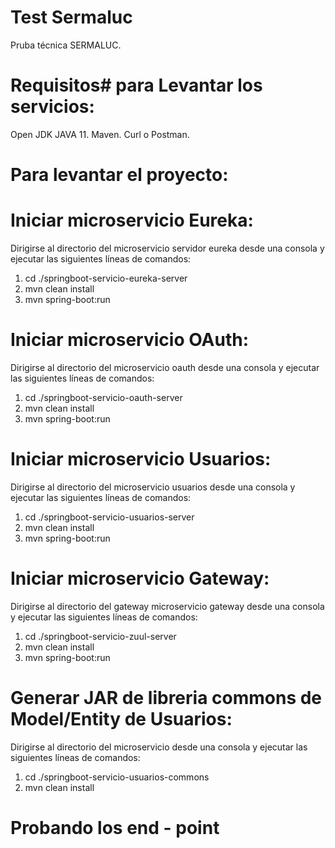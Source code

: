 # Test Sermaluc
Pruba técnica SERMALUC.
##

# Requisitos# para Levantar los servicios:
Open JDK JAVA 11.
Maven.
Curl o Postman.
##

# Para levantar el proyecto:

# Iniciar microservicio Eureka: 
Dirigirse al directorio del microservicio servidor eureka desde una consola y ejecutar las siguientes líneas de comandos:
1. cd ./springboot-servicio-eureka-server 
2. mvn clean install
3. mvn spring-boot:run
   
# Iniciar microservicio OAuth:
Dirigirse al directorio del microservicio oauth desde una consola y ejecutar las siguientes líneas de comandos:
1. cd ./springboot-servicio-oauth-server 
2. mvn clean install
3. mvn spring-boot:run
   
# Iniciar microservicio Usuarios:
Dirigirse al directorio del microservicio usuarios desde una consola y ejecutar las siguientes líneas de comandos:
1. cd ./springboot-servicio-usuarios-server 
2. mvn clean install
3. mvn spring-boot:run
   
# Iniciar microservicio Gateway:
Dirigirse al directorio del gateway microservicio gateway desde una consola y ejecutar las siguientes líneas de comandos:
1. cd ./springboot-servicio-zuul-server 
2. mvn clean install
3. mvn spring-boot:run
   
# Generar JAR de libreria commons de Model/Entity de Usuarios:
Dirigirse al directorio del microservicio  desde una consola y ejecutar las siguientes líneas de comandos:
1. cd ./springboot-servicio-usuarios-commons 
2. mvn clean install
##

# Probando los end - point 


